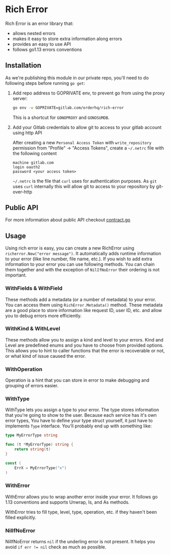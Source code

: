 # Rich Error

Rich Error is an error library that:

- allows nested errors
- makes it easy to store extra information along errors
- provides an easy to use API
- follows go1.13 errors conventions

## Installation

As we're publishing this module in our private repo, you'll need to do following steps before running `go get`:

1. Add repo address to GOPRIVATE env, to prevent go from using the proxy server:

    ```bash
    go env -w GOPRIVATE=gitlab.com/orderhq/rich-error
    ```

    This is a shortcut for `GONOPROXY` and `GONOSUMDB`.

2. Add your Gitlab credentials to allow git to access to your gitlab account using http API

    After creating a new `Personal Access Token` with `write_repository` permission from "Profile" -> "Access Tokens",
    create a `~/.netrc` file with the following content

    ```
    machine gitlab.com
    login oauth2
    password <your access token>

    ```

    `~/.netrc` is the file that `curl` uses for authentication purposes. As `git` uses `curl` internally this will allow
    git to access to your repository by git-over-http

## Public API

For more information about public API checkout [contract.go](./contract.go)

## Usage

Using rich error is easy, you can create a new RichError using `richerror.New("error message")`. It automatically adds
runtime information to your error (like line number, file name, etc.). If you wish to add extra information to your error
you can use following methods. You can chain them together and with the exception of `NilIfNoError` their ordering is not
important.

### WithFields & WithField

These methods add a metadata (or a number of metadata) to your error. You can access them using `RichError.Metadata()`
method. These metadata are a good place to store information like request ID, user ID, etc. and allow you to debug errors
more efficiently.

### WithKind & WithLevel

These methods allow you to assign a kind and level to your errors. Kind and Level are predefined enums and you have to
choose from provided options. This allows you to hint to caller functions that the error is recoverable or not, or what
kind of issue caused the error.

### WithOperation

Operation is a hint that you can store in error to make debugging and grouping of errors easier.

### WithType

WithType lets you assign a type to your error. The type stores information that you're going to show to the user.
Because each service has it's own error types, You have to define your type struct yourself, it just have to implements
`Type` interface. You'll probably end up with something like:

```go
type MyErrorType string

func (t *MyErrorType) string {
    return string(t)
}

const (
    ErrX = MyErrorType("x")
)
```

### WithError

WithError allows you to wrap another error inside your error. It follows go 1.13 conventions and supports Unwrap, Is,
and As methods.

WithError tries to fill type, level, type, operation, etc. if they haven't been filled explicitly.

### NilIfNoError

NilIfNoError returns `nil` if the underling error is not present. It helps you avoid `if err != nil` check as much as possible.
